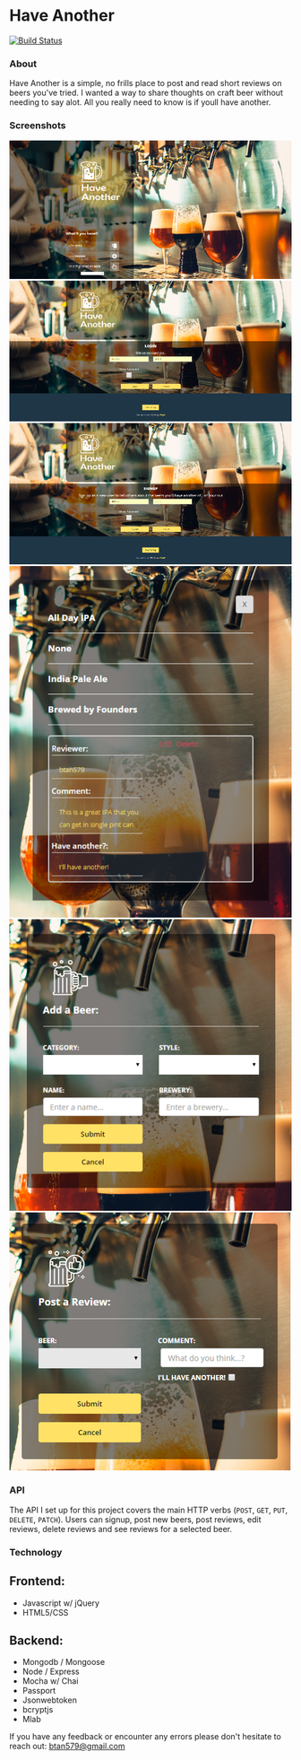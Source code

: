 # Have Another  
[![Build Status](https://travis-ci.org/Btan579/HaveAnother.svg?branch=master)](https://travis-ci.org/Btan579/HaveAnother)

### About

Have Another is a simple, no frills place to post and read short reviews on beers you've tried. I wanted a way to share thoughts on craft beer without needing to say alot. All you really need to know is if youll have another. 

### Screenshots


![Home](https://github.com/Btan579/HaveAnother/blob/master/have-another-github-screenshots/Main-page.PNG)
![Login](https://github.com/Btan579/HaveAnother/blob/master/have-another-github-screenshots/login-page.png)
![Signup](https://github.com/Btan579/HaveAnother/blob/master/have-another-github-screenshots/sign-up-page.PNG)
![Display Reviews](https://github.com/Btan579/HaveAnother/blob/master/have-another-github-screenshots/display-reviews.png "Reviews displayed by beer")
![New Beer](https://github.com/Btan579/HaveAnother/blob/master/have-another-github-screenshots/add-beer.png "Add a new beer")
![New Review](https://github.com/Btan579/HaveAnother/blob/master/have-another-github-screenshots/post-review.png "Post a new review")

### API

The API I set up for this project covers the main HTTP verbs (`POST`, `GET`, `PUT`, `DELETE`, `PATCH`).  Users can signup, post new beers, post reviews, edit reviews, delete reviews and see reviews for a selected beer.
### Technology

## Frontend:
+ Javascript w/ jQuery
+ HTML5/CSS

## Backend:
+ Mongodb / Mongoose
+ Node / Express
+ Mocha w/ Chai
+ Passport
+ Jsonwebtoken
+ bcryptjs
+ Mlab


If you have any feedback or encounter any errors please don't hesitate to reach out: btan579@gmail.com

